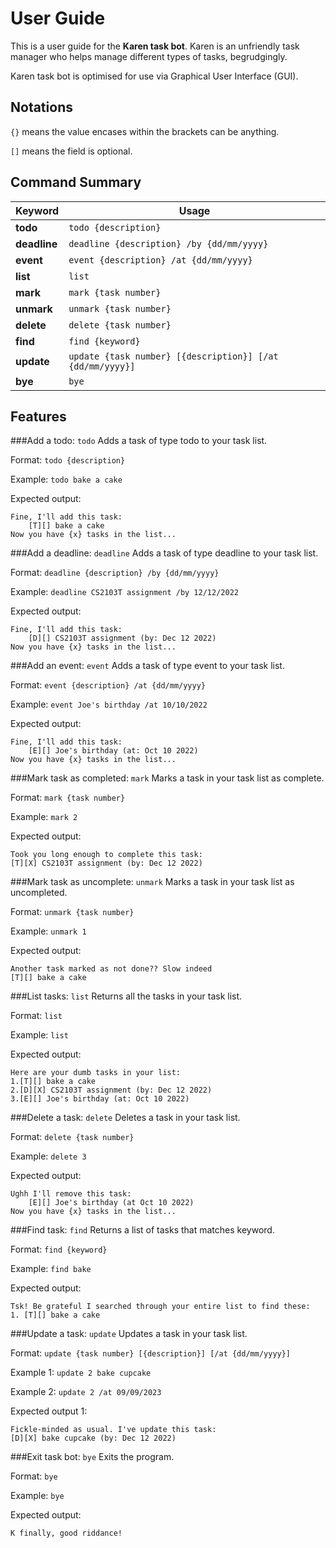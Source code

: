 # User Guide

This is a user guide for the **Karen task bot**. Karen is an unfriendly task manager
who helps manage different types of tasks, begrudgingly.

Karen task bot is optimised for use via Graphical User Interface (GUI).

## Notations
`{}` means the value encases within the brackets can be anything.

`[]` means the field is optional.

## Command Summary
| Keyword    | Usage                                     |
|------------|-------------------------------------------|
| **todo**   | `todo {description}`                      |
| **deadline** | `deadline {description} /by {dd/mm/yyyy}` |
| **event**  | `event {description} /at {dd/mm/yyyy}`    |
| **list**   | `list`                                    |
| **mark**   | `mark {task number}`                      |
| **unmark** | `unmark {task number}`                    |
| **delete** | `delete {task number}`                    |
| **find**   | `find {keyword}`                          |
| **update** | `update {task number} [{description}] [/at {dd/mm/yyyy}] `|
| **bye**    | `bye`                                     |


## Features 
###Add a todo: `todo`
Adds a task of type todo to your task list.

Format: `todo {description}`

Example: `todo bake a cake`

Expected output:
```
Fine, I'll add this task:
    [T][] bake a cake
Now you have {x} tasks in the list...
```

###Add a deadline: `deadline`
Adds a task of type deadline to your task list.

Format: `deadline {description} /by {dd/mm/yyyy}`

Example: `deadline CS2103T assignment /by 12/12/2022`

Expected output:
```
Fine, I'll add this task:
    [D][] CS2103T assignment (by: Dec 12 2022)
Now you have {x} tasks in the list...
```

###Add an event: `event`
Adds a task of type event to your task list.

Format: `event {description} /at {dd/mm/yyyy}`

Example: `event Joe's birthday /at 10/10/2022`

Expected output:
```
Fine, I'll add this task:
    [E][] Joe's birthday (at: Oct 10 2022)
Now you have {x} tasks in the list...
```

###Mark task as completed: `mark`
Marks a task in your task list as complete.

Format: `mark {task number}`

Example: `mark 2`

Expected output:
```
Took you long enough to complete this task:
[T][X] CS2103T assignment (by: Dec 12 2022)
```

###Mark task as uncomplete: `unmark`
Marks a task in your task list as uncompleted.

Format: `unmark {task number}`

Example: `unmark 1`

Expected output:
```
Another task marked as not done?? Slow indeed
[T][] bake a cake
```

###List tasks: `list`
Returns all the tasks in your task list.

Format: `list`

Example: `list`

Expected output:
```
Here are your dumb tasks in your list:
1.[T][] bake a cake
2.[D][X] CS2103T assignment (by: Dec 12 2022)
3.[E][] Joe's birthday (at: Oct 10 2022)
```

###Delete a task: `delete`
Deletes a task in your task list.

Format: `delete {task number}`

Example: `delete 3`

Expected output:
```
Ughh I'll remove this task:
    [E][] Joe's birthday (at Oct 10 2022)
Now you have {x} tasks in the list...
```

###Find task: `find`
Returns a list of tasks that matches keyword.

Format: `find {keyword}`

Example: `find bake`

Expected output:
```
Tsk! Be grateful I searched through your entire list to find these:
1. [T][] bake a cake
```

###Update a task: `update`
Updates a task in your task list.

Format: `update {task number} [{description}] [/at {dd/mm/yyyy}]`

Example 1: `update 2 bake cupcake`

Example 2: `update 2 /at 09/09/2023`

Expected output 1:
```
Fickle-minded as usual. I've update this task:
[D][X] bake cupcake (by: Dec 12 2022)
```

###Exit task bot: `bye`
Exits the program.

Format: `bye`

Example: `bye`

Expected output:
```
K finally, good riddance!
```




